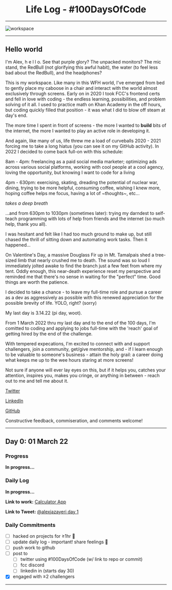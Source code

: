 <h1 align="center">Life Log - #100DaysOfCode</h1>

___

![workspace](assets/IMG_4044.png)

___

## Hello world
I'm Alex, h e l l o. See that purple glory? The unpacked monitors? The mic stand, the RedBull (not glorifying this awful habit), the water (to feel less bad about the RedBull), and the headphones?

This is my workspace. Like many in this WFH world, I've emerged from bed to gently place my caboose in a chair and interact with the world almost exclusively through screens. Early on in 2020 I took FCC's frontend certs and fell in love with coding - the endless learning, possibilities, and problem solving of it all. I used to practice math on Khan Academy in the off hours, but coding quickly filled that position - it was what I did to blow off steam at day's end. 

The more time I spent in front of screens - the more I wanted to **build** bits of the internet, the more I wanted to play an active role in developing it.

And again, like many of us, life threw me a load of curveballs 2020 - 2021 forcing me to take a long hiatus (you can see it on my GitHub activity). In 2022 I decided to come back full-on with this schedule:

8am - 4pm: freelancing as a paid social media marketer; optimizing ads across various social platforms, working with cool people at a cool agency, loving the opportunity, but knowing I want to code for a living

4pm - 630pm: exercising, skating, dreading the potential of nuclear war, dining, trying to be more helpful, consuming coffee, wishing I knew more, hoping coffee helps me focus, having a lot of ~thoughts~, etc...

*takes a deep breath* 

...and from 630pm to 1030pm (sometimes later): trying my darndest to self-teach programming with lots of help from friends and the internet (so much help, thank you all).

I was hesitant and felt like I had too much ground to make up, but still chased the thrill of sitting down and automating work tasks. Then it happened...

On Valentine's Day, a massive Douglass Fir up in Mt. Tamalpais shed a tree-sized limb that nearly crushed me to death. The sound was so loud I immediately jolted awake to find the branch just a few feet from where my tent. Oddly enough, this near-death experience reset my perspective and reminded me that there's no sense in waiting for the "perfect" time. Good things are worth the patience.

I decided to take a chance - to leave my full-time role and pursue a career as a dev as aggressively as possible with this renewed appreciation for the possible brevity of life. YOLO, right? (sorry)

My last day is 3.14.22 (pi day, woot). 

From 1 March 2022 thru my last day and to the end of the 100 days, I'm comitted to coding and applying to jobs full-time with the 'reach' goal of getting hired by the end of the challenge. 

With tempered expecations, I'm excited to connect with and support challengers, join a community, get/give mentorship, and - if I learn enough to be valuable to someone's business - attain the holy grail: a career doing what keeps me up to the wee hours staring at more screens!

Not sure if anyone will ever lay eyes on this, but if it helps you, catches your attention, inspires you, makes you cringe, or anything in between - reach out to me and tell me about it.

[Twitter](https://twitter.com/alexjazayeri)

[LinkedIn](https://www.linkedin.com/in/alex-ownejazayeri/)

[GitHub](https://github.com/alexownejazayeri)

Constructive feedback, commiseration, and comments welcome!

___

## Day 0: 01 March 22

### Progress

**In progress...**

### Daily Log 

**In progress...**

**Link to work:** [Calculator App](http://www.example.com)

**Link to Tweet:** [@alexjazayeri day 1]()

### Daily Commitments
- [ ] hacked on projects for ≥1hr 👾
- [ ] update daily log - important! share feelings 🌈 
- [ ] push work to github
- [ ] post to
  - [ ] twitter using #100DaysOfCode (w/ link to repo or commit)
  - [ ] fcc discord
  - [ ] linkedin in (starts day 30)
- [x] engaged with ≥2 challengers
___
